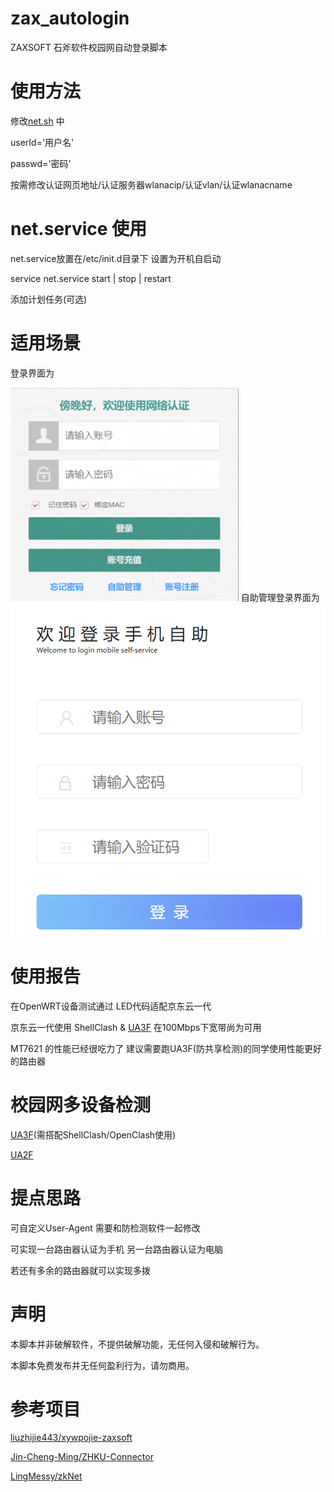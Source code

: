 # zax_autologin
ZAXSOFT 石斧软件校园网自动登录脚本

# 使用方法
修改[net.sh](https://github.com/JiangTx/zax_autologin/blob/main/net.sh) 中

userId='用户名'

passwd='密码'

按需修改认证网页地址/认证服务器wlanacip/认证vlan/认证wlanacname

# net.service 使用

net.service放置在/etc/init.d目录下  设置为开机自启动

service net.service start | stop | restart

添加计划任务(可选)

# 适用场景
登录界面为

<img src="img/pc-login.png" alt="img" style="zoom:80%;" />
自助管理登录界面为

<img src="img/self-login.png" alt="img" style="zoom:80%;" />

# 使用报告
在OpenWRT设备测试通过 LED代码适配京东云一代

京东云一代使用 ShellClash & [UA3F](https://github.com/SunBK201/UA3F/blob/master/README.md#ua3f) 在100Mbps下宽带尚为可用 

MT7621 的性能已经很吃力了 建议需要跑UA3F(防共享检测)的同学使用性能更好的路由器


# 校园网多设备检测

[UA3F](https://github.com/SunBK201/UA3F/blob/master/README.md#ua3f)(需搭配ShellClash/OpenClash使用)

[UA2F](https://github.com/Zxilly/UA2F)


# 提点思路

可自定义User-Agent  需要和防检测软件一起修改

可实现一台路由器认证为手机   另一台路由器认证为电脑

若还有多余的路由器就可以实现多拨

# 声明

本脚本并非破解软件，不提供破解功能，无任何入侵和破解行为。

本脚本免费发布并无任何盈利行为，请勿商用。

# 参考项目

[liuzhijie443/xywpojie-zaxsoft](https://github.com/liuzhijie443/xywpojie-zaxsoft) 

[Jin-Cheng-Ming/ZHKU-Connector](https://github.com/Jin-Cheng-Ming/ZHKU-Connector)

[LingMessy/zkNet](https://github.com/LingMessy/zkNet)
